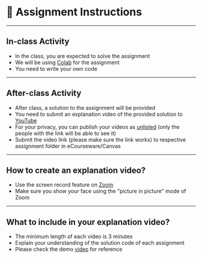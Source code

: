 <br>

# 📜 Assignment Instructions 

---
## In-class Activity
  - In the class, you are expected to solve the assignment
  - We will be using [Colab](https://colab.research.google.com/) for the assignment
  - You need to write your own code
  
---
## After-class Activity
  - After class, a solution to the assignment will be provided
  - You need to submit an explanation video of the provided solution to [YouTube](https://www.youtube.com/watch?v=dQw4w9WgXcQ)
  - For your privacy, you can publish your videos as [unlisted](https://nbviewer.org/github/poudel-bibek/Intro-to-AI-Assignments/blob/gh-pages/assets/css/unlisted.png) (only the people with the link will be able to see it)
  - Submit the video link (please make sure the link works) to respective assignment folder in eCourseware/Canvas
 
<!-- ---
## What will you need?
  - An account with [Google](https://accounts.google.com/signup/v2/webcreateaccount?flowName=GlifWebSignIn&flowEntry=SignUp): for Video submission on [YouTube](https://youtu.be/dQw4w9WgXcQ?t=0) and coding environment in [Colab](https://colab.research.google.com/) -->

---
## How to create an explanation video?
  - Use the screen record feature on [Zoom](https://zoom.us/) 
  - Make sure you show your face using the "picture in picture" mode of Zoom
  
---
## What to include in your explanation video?
  - The minimum length of each video is 3 minutes
  - Explain your understanding of the solution code of each assignment 
  - Please check the demo [video](https://youtu.be/yC_VRmdHeXs) for reference
  
<!-- --- -->
<!-- ## Do's

✅ Dicuss assignments with your neighbors in class or with other classmates in the class [Discord server](https://discord.com/invite/pGbxNGNT)

✅ Get help from the instructor or TA during class if you get stuck or have trouble understanding the task description -->




